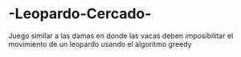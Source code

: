 # -Leopardo-Cercado-
Juego similar a las damas en donde las vacas deben imposibilitar el movimiento de un leopardo usando el algoritmo greedy
